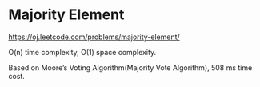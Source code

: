Majority Element
====================

https://oj.leetcode.com/problems/majority-element/

O(n) time complexity, O(1) space complexity.

Based on Moore’s Voting Algorithm(Majority Vote Algorithm), 508 ms time cost.
